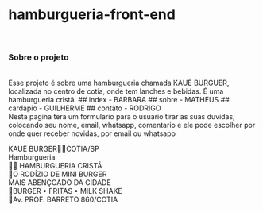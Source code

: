 # hamburgueria-front-end
<br>
<h3> Sobre o projeto </h3>
<br>
Esse projeto é sobre uma hamburgueria chamada KAUÊ BURGUER, localizada no centro de cotia, onde tem lanches e bebidas. É uma hamburgueria cristã.
## index - BARBARA
## sobre - MATHEUS
## cardapio - GUILHERME
## contato - RODRIGO
<br>
Nesta pagina tera um formulario para o usuario tirar as suas duvidas, colocando seu nome, email, whatsapp, comentario e ele pode escolher por onde quer receber novidas, por email ou whatsapp

KAUÊ BURGER🙌🏽COTIA/SP
<br>
Hamburgueria
<br>
🙌🏽 HAMBURGUERIA CRISTÃ
<br>
🍔O RODÍZIO DE MINI BURGER
<br>
MAIS ABENÇOADO DA CIDADE
<br>
🍔BURGER • FRITAS • MILK SHAKE
<br>
📍Av. PROF. BARRETO 860/COTIA
<br>

